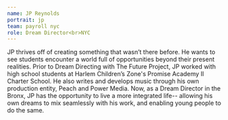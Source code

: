 ```yaml
---
name: JP Reynolds
portrait: jp
team: payroll nyc
role: Dream Director<br>NYC
---
```

JP thrives off of creating something that wasn’t there before. He wants to see students encounter a world full of opportunities beyond their present realities. Prior to Dream Directing with The Future Project, JP  worked with high school students at Harlem Children’s Zone's Promise Academy II Charter School. He also writes and develops music through his own production entity, Peach and Power Media. Now, as a Dream Director in the Bronx, JP has the opportunity to live a more integrated life-- allowing his own dreams to mix seamlessly with his work, and enabling young people to do the same.